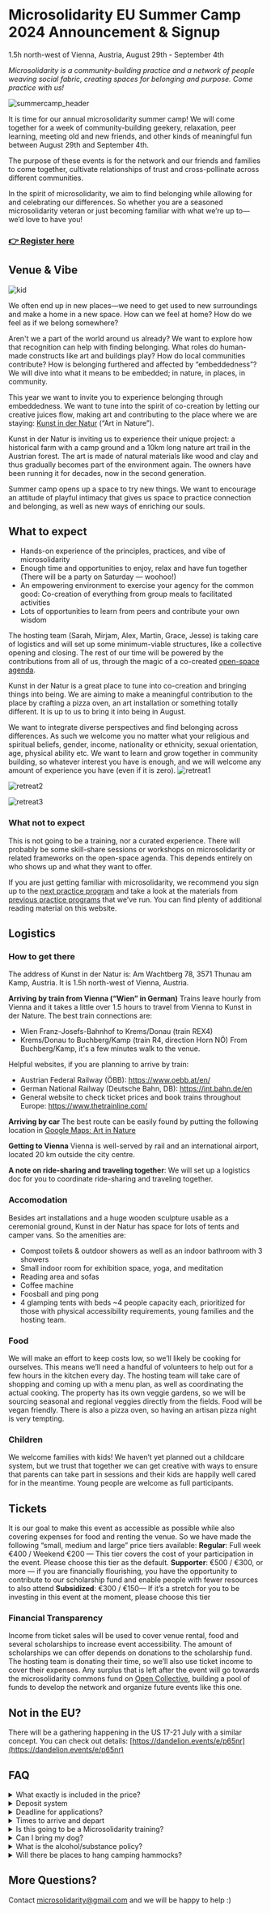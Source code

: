 # Microsolidarity EU Summer Camp 2024 Announcement & Signup
1.5h north-west of Vienna, Austria, August 29th - September 4th

_Microsolidarity is a community-building practice and a network of people weaving social fabric, creating spaces for belonging and purpose. Come practice with us!_

![summercamp_header](https://github.com/microsolidarity/handbook/assets/71654862/ea203ac1-75d6-4191-89e6-b175fd32bdfe)

It is time for our annual microsolidarity summer camp! We will come together for a week of community-building geekery, relaxation, peer learning, meeting old and new friends, and other kinds of meaningful fun between August 29th and September 4th.

The purpose of these events is for the network and our friends and families to come together, cultivate relationships of trust and cross-pollinate across different communities. 

In the spirit of microsolidarity, we aim to find belonging while allowing for and celebrating our differences. So whether you are a seasoned microsolidarity veteran or just becoming familiar with what we’re up to— we’d love to have you! 

### [👉 Register here](https://opencollective.com/microsolidarity/events/microsolidarity-summer-camp-2024-eu-7457d633)

## Venue & Vibe

![kid](https://github.com/microsolidarity/handbook/assets/71654862/b830f290-10fc-410a-b108-0f94290fa64a)

We often end up in new places—we need to get used to new surroundings and make a home in a new space. How can we feel at home? How do we feel as if we belong somewhere?  

Aren't we a part of the world around us already? We want to explore how that recognition can help with finding belonging. What roles do human-made constructs like art and buildings play? How do local communities contribute? How is belonging furthered and affected by “embeddedness”? We will dive into what it means to be embedded; in nature, in places, in community.

This year we want to invite you to experience belonging through embeddedness. We want to tune into the spirit of co-creation by letting our creative juices flow, making art and contributing to the place where we are staying: [Kunst in der Natur](https://www.kunstindernatur.at/) (“Art in Nature”).

Kunst in der Natur is inviting us to experience their unique project: a historical farm with a camp ground and a 10km long nature art trail in the Austrian forest. The art is made of natural materials like wood and clay and thus gradually becomes part of the environment again. The owners have been running it for decades, now in the second generation.

Summer camp opens up a space to try new things. We want to encourage an attitude of playful intimacy that gives us space to practice connection and belonging, as well as new ways of enriching our souls.

## What to expect

- Hands-on experience of the principles, practices, and vibe of microsolidarity
- Enough time and opportunities to enjoy, relax and have fun together (There will be a party on Saturday — woohoo!)
- An empowering environment to exercise your agency for the common good: Co-creation of everything from group meals to facilitated activities
- Lots of opportunities to learn from peers and contribute your own wisdom

The hosting team (Sarah, Mirjam, Alex, Martin, Grace, Jesse) is taking care of logistics and will set up some minimum-viable structures, like a collective opening and closing. The rest of our time will be powered by the contributions from all of us, through the magic of a co-created [open-space agenda](https://en.wikipedia.org/wiki/Open_Space_Technology).

Kunst in der Natur is a great place to tune into co-creation and bringing things into being. We are aiming to make a meaningful contribution to the place by crafting a pizza oven, an art installation or something totally different. It is up to us to bring it into being in August.

We want to integrate diverse perspectives and find belonging across differences. As such we welcome you no matter what your religious and spiritual beliefs, gender, income, nationality or ethnicity, sexual orientation, age, physical ability etc. We want to learn and grow together in community building, so whatever interest you have is enough, and we will welcome any amount of experience you have (even if it is zero).
![retreat1](https://github.com/microsolidarity/handbook/assets/71654862/5c92f2e3-99fd-44f0-8f77-34a0244ed132)

![retreat2](https://github.com/microsolidarity/handbook/assets/71654862/01732e0b-9cc1-42f9-9166-5613e5a2cfea)

![retreat3](https://github.com/microsolidarity/handbook/assets/71654862/82b99d52-a47e-4fa7-88de-8b886e2bbb07)

### What not to expect
This is not going to be a training, nor a curated experience. There will probably be some skill-share sessions or workshops on microsolidarity or related frameworks on the open-space agenda. This depends entirely on who shows up and what they want to offer.

If you are just getting familiar with microsolidarity, we recommend you sign up to the [next practice program](https://www.microsolidarity.cc/practice-programs/vibes-program) and take a look at the materials from  [previous practice programs](https://www.microsolidarity.cc/practice-programs) that we’ve run. You can find plenty of additional reading material on this website.


## Logistics

### How to get there
The address of Kunst in der Natur is: Am Wachtberg 78, 3571 Thunau am Kamp, Austria. It is 1.5h north-west of Vienna, Austria.

**Arriving by train from Vienna (“Wien” in German)**
Trains leave hourly from Vienna and it takes a little over 1.5 hours to travel from Vienna to Kunst in der Nature. The best train connections are: 
- Wien Franz-Josefs-Bahnhof to Krems/Donau (train REX4)
- Krems/Donau to Buchberg/Kamp (train R4, direction Horn NÖ)
From Buchberg/Kamp, it's a few minutes walk to the venue.

Helpful websites, if you are planning to arrive by train:
- Austrian Federal Railway (ÖBB): [https://www.oebb.at/en/  ](https://www.oebb.at/en/)
- German National Railway (Deutsche Bahn, DB): [https://int.bahn.de/en ](https://int.bahn.de/en)
- General website to check ticket prices and book trains throughout Europe: [https://www.thetrainline.com/ ](https://www.thetrainline.com/)

**Arriving by car**
The best route can be easily found by putting the following location in [Google Maps: Art in Nature](https://maps.app.goo.gl/D7Am9zoQWQSAobzw8)

**Getting to Vienna**
Vienna is well-served by rail and an international airport, located 20 km outside the city centre. 

**A note on ride-sharing and traveling together**: We will set up a logistics doc for you to coordinate ride-sharing and traveling together.

### Accomodation
Besides art installations and a huge wooden sculpture usable as a ceremonial ground, Kunst in der Natur has space for lots of tents and camper vans. So the amenities are:
- Compost toilets & outdoor showers as well as an indoor bathroom with 3 showers
- Small indoor room for exhibition space, yoga, and meditation 
- Reading area and sofas 
- Coffee machine 
- Foosball and ping pong
- 4 glamping tents with beds ~4 people capacity each, prioritized for those with physical accessibility requirements, young families and the hosting team. 

### Food
We will make an effort to keep costs low, so we’ll likely be cooking for ourselves. This means we’ll need a handful of volunteers to help out for a few hours in the kitchen every day. The hosting team will take care of shopping and coming up with a menu plan, as well as coordinating the actual cooking. The property has its own veggie gardens, so we will be sourcing seasonal and regional veggies directly from the fields.
Food will be vegan friendly. There is also a pizza oven, so having an artisan pizza night is very tempting.

### Children
We welcome families with kids! We haven’t yet planned out a childcare system, but we trust that together we can get creative with ways to ensure that parents can take part in sessions and their kids are happily well cared for in the meantime. Young people are welcome as full participants.

## Tickets
It is our goal to make this event as accessible as possible while also covering expenses for food and renting the venue. So we have made the following “small, medium and large” price tiers available:
  **Regular**: Full week €400 / Weekend €200 — This tier covers the cost of your participation in the event.  Please choose this tier as the default.
  **Supporter**: €500 / €300, or more — if you are financially flourishing, you have the opportunity to contribute to our scholarship fund and enable people with fewer resources to also attend
  **Subsidized**: €300 / €150— If it’s a stretch for you to be investing in this event at the moment, please choose this tier

### Financial Transparency
Income from ticket sales will be used to cover venue rental, food and several scholarships to increase event accessibility. The amount of scholarships we can offer depends on donations to the scholarship fund. The hosting team is donating their time, so we’ll also use ticket income to cover their expenses. Any surplus that is left after the event will go towards the microsolidarity commons fund on [Open Collective](https://opencollective.com/microsolidarity), building a pool of funds to develop the network and organize future events like this one. 

## Not in the EU?
There will be a gathering happening in the US 17-21 July with a similar concept. You can check out details: [https://dandelion.events/e/p65nr](https://dandelion.events/e/p65nr)

## FAQ

<details>

<summary>What exactly is included in the price?</summary>

- All programming
- Camping spot
- Three meals per day (likely cooked by our group) 
- Kunst in der Natur amenities

</details>

<details>
<summary>Deposit system</summary>
For 50€ you can reserve your spot. Deposits are non-refundable. If you have put down a deposit, please pay the rest of your ticket by August 8th. You can pay through the “Flexible Contribution” button on [Open Collective](https://opencollective.com/microsolidarity/events/microsolidarity-summer-camp-2024-eu-7457d633). If you have not confirmed by August 8th, your ticket may be sold to someone else.
</details>

<details>
 <summary>Deadline for applications?</summary>
 Ticket sales will close on August 15th, or sooner if we run out of space to host you all. So tell your friends to book soon! :)
</details>

<details>
 <summary>Times to arrive and depart </summary>
 The event will officially begin with an opening circle around **18:30 on Thursday August 29th**. A light dinner will be available beforehand. Please join us in time for the opening. You are welcome to arrive from early afternoon on the 29th. 
**Weekend ticket**: On **Sunday September 1st**, we'll have a closing session for the weekend just before noon, so if you need to leave early, aim to depart a bit after noon.

**Full week ticket**: On **Wednesday September 4th**, we'll have a closing session in the morning, then we ask you to depart by noon. 
</details>

<details>
 <summary>Is this going to be a Microsolidarity training? </summary>
 Nope, the gathering is not organized like a traditional training. Whoever shows up will bring discussion topics, workshop ideas, and whatever activities they want to contribute. If you're new to Microsolidarity and you want an intro to the theories and practices, read the material on this website or see the videos from this short online course: [Microsolidarity Vibe Program](https://www.microsolidarity.cc/practice-programs/vibes-program).

</details>

<details>
 <summary>Can I bring my dog?</summary>
 Not a no, but we try to keep the number of dogs as low as possible. Dogs can affect group dynamics, especially when there are several. So, ideally, don’t bring your dog. If you have to do so, please contact us to discuss.
</details>

<details>
 <summary>What is the alcohol/substance policy?</summary>
 There will be a basic stock of wine and beer provided by the venue. Austria has great beer and wine, e.g. there is a local brewery in the area. The venue asks us not to bring our own but consume from their stock. It will be sold at a very low price.

</details>

<details>
 <summary>Will there be places to hang camping hammocks?</summary>
 Yes, we can bring hammocks and hang them on the property, just not too far into the woods. 

</details>

## More Questions?
Contact [microsolidarity@gmail.com](mailto:microsolidarity@gmail.com) and we will be happy to help :)
